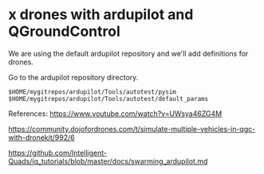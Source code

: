 # x drones with ardupilot and QGroundControl

We are using the default ardupilot repository and we'll add definitions for drones.

Go to the ardupilot repository directory.

    $HOME/mygitrepos/ardupilot/Tools/autotest/pysim
    $HOME/mygitrepos/ardupilot/Tools/autotest/default_params


References:
https://www.youtube.com/watch?v=UWsya46ZG4M

https://community.dojofordrones.com/t/simulate-multiple-vehicles-in-qgc-with-dronekit/992/6

https://github.com/Intelligent-Quads/iq_tutorials/blob/master/docs/swarming_ardupilot.md


